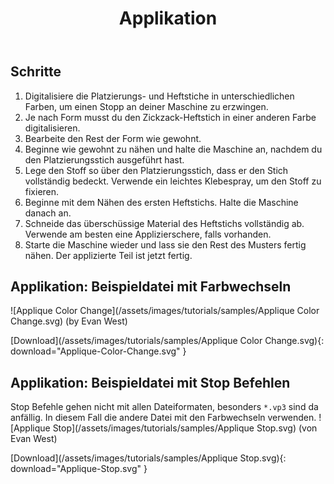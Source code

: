﻿---
title: Applikation
permalink: /de/tutorials/applique/
last_modified_at: 2022-07-08
language: de
excerpt: "Beispieldatei Applikation"
image: "/assets/images/tutorials/samples/Applique Color Change.svg"

tutorial-typ:
  - Beispieldatei
stichart:
  - Geradstich
  - Füllstich
  - Satinstich
techniken:
  - Applikation
schwierigkeitsgrad: leicht
---

## Schritte

1. Digitalisiere die Platzierungs- und Heftstiche in unterschiedlichen Farben, um einen Stopp an deiner Maschine zu erzwingen.
2. Je nach Form musst du den Zickzack-Heftstich in einer anderen Farbe digitalisieren.
3. Bearbeite den Rest der Form wie gewohnt.
4. Beginne wie gewohnt zu nähen und halte die Maschine an, nachdem du den Platzierungsstich ausgeführt hast.
5. Lege den Stoff so über den Platzierungsstich, dass er den Stich vollständig bedeckt.  Verwende ein leichtes Klebespray, um den Stoff zu fixieren.
6. Beginne mit dem Nähen des ersten Heftstichs.  Halte die Maschine danach an.
7. Schneide das überschüssige Material des Heftstichs vollständig ab.  Verwende am besten eine Applizierschere, falls vorhanden.
8. Starte die Maschine wieder und lass sie den Rest des Musters fertig nähen. Der applizierte Teil ist jetzt fertig.

## Applikation: Beispieldatei mit Farbwechseln

![Applique Color Change](/assets/images/tutorials/samples/Applique Color Change.svg) (by Evan West)

[Download](/assets/images/tutorials/samples/Applique Color Change.svg){: download="Applique-Color-Change.svg" }

## Applikation: Beispieldatei mit Stop Befehlen 

Stop Befehle gehen nicht mit allen Dateiformaten, besonders `*.vp3` sind da anfällig. In diesem Fall die andere Datei mit den Farbwechseln verwenden.
![Applique Stop](/assets/images/tutorials/samples/Applique Stop.svg) (von Evan West)

[Download](/assets/images/tutorials/samples/Applique Stop.svg){: download="Applique-Stop.svg" }

